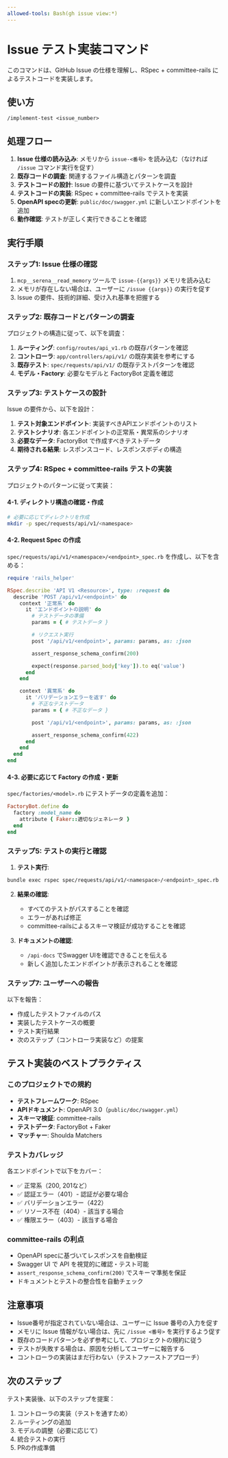 ```yaml
---
allowed-tools: Bash(gh issue view:*)
---
```


# Issue テスト実装コマンド

このコマンドは、GitHub Issue の仕様を理解し、RSpec + committee-rails によるテストコードを実装します。

## 使い方
```
/implement-test <issue_number>
```

## 処理フロー

1. **Issue 仕様の読み込み**: メモリから `issue-<番号>` を読み込む（なければ `/issue` コマンド実行を促す）
2. **既存コードの調査**: 関連するファイル構造とパターンを調査
3. **テストコードの設計**: Issue の要件に基づいてテストケースを設計
4. **テストコードの実装**: RSpec + committee-rails でテストを実装
5. **OpenAPI specの更新**: `public/doc/swagger.yml` に新しいエンドポイントを追加
6. **動作確認**: テストが正しく実行できることを確認

## 実行手順

### ステップ1: Issue 仕様の確認

1. `mcp__serena__read_memory` ツールで `issue-{{args}}` メモリを読み込む
2. メモリが存在しない場合は、ユーザーに `/issue {{args}}` の実行を促す
3. Issue の要件、技術的詳細、受け入れ基準を把握する

### ステップ2: 既存コードとパターンの調査

プロジェクトの構造に従って、以下を調査：

1. **ルーティング**: `config/routes/api_v1.rb` の既存パターンを確認
2. **コントローラ**: `app/controllers/api/v1/` の既存実装を参考にする
3. **既存テスト**: `spec/requests/api/v1/` の既存テストパターンを確認
4. **モデル・Factory**: 必要なモデルと FactoryBot 定義を確認

### ステップ3: テストケースの設計

Issue の要件から、以下を設計：

1. **テスト対象エンドポイント**: 実装すべきAPIエンドポイントのリスト
2. **テストシナリオ**: 各エンドポイントの正常系・異常系のシナリオ
3. **必要なデータ**: FactoryBot で作成すべきテストデータ
4. **期待される結果**: レスポンスコード、レスポンスボディの構造

### ステップ4: RSpec + committee-rails テストの実装

プロジェクトのパターンに従って実装：

#### 4-1. ディレクトリ構造の確認・作成
```bash
# 必要に応じてディレクトリを作成
mkdir -p spec/requests/api/v1/<namespace>
```

#### 4-2. Request Spec の作成

`spec/requests/api/v1/<namespace>/<endpoint>_spec.rb` を作成し、以下を含める：

```ruby
require 'rails_helper'

RSpec.describe 'API V1 <Resource>', type: :request do
  describe 'POST /api/v1/<endpoint>' do
    context '正常系' do
      it 'エンドポイントの説明' do
        # テストデータの準備
        params = { # テストデータ }

        # リクエスト実行
        post '/api/v1/<endpoint>', params: params, as: :json

        assert_response_schema_confirm(200)

        expect(response.parsed_body['key']).to eq('value')
      end
    end

    context '異常系' do
      it 'バリデーションエラーを返す' do
        # 不正なテストデータ
        params = { # 不正なデータ }

        post '/api/v1/<endpoint>', params: params, as: :json

        assert_response_schema_confirm(422)
      end
    end
  end
end
```

#### 4-3. 必要に応じて Factory の作成・更新

`spec/factories/<model>.rb` にテストデータの定義を追加：

```ruby
FactoryBot.define do
  factory :model_name do
    attribute { Faker::適切なジェネレータ }
  end
end
```

### ステップ5: テストの実行と確認

1. **テスト実行**:
```bash
bundle exec rspec spec/requests/api/v1/<namespace>/<endpoint>_spec.rb
```

2. **結果の確認**:
   - すべてのテストがパスすることを確認
   - エラーがあれば修正
   - committee-railsによるスキーマ検証が成功することを確認

3. **ドキュメントの確認**:
   - `/api-docs` でSwagger UIを確認できることを伝える
   - 新しく追加したエンドポイントが表示されることを確認

### ステップ7: ユーザーへの報告

以下を報告：
- 作成したテストファイルのパス
- 実装したテストケースの概要
- テスト実行結果
- 次のステップ（コントローラ実装など）の提案

## テスト実装のベストプラクティス

### このプロジェクトでの規約
- **テストフレームワーク**: RSpec
- **APIドキュメント**: OpenAPI 3.0（`public/doc/swagger.yml`）
- **スキーマ検証**: committee-rails
- **テストデータ**: FactoryBot + Faker
- **マッチャー**: Shoulda Matchers

### テストカバレッジ
各エンドポイントで以下をカバー：
- ✅ 正常系（200, 201など）
- ✅ 認証エラー（401）- 認証が必要な場合
- ✅ バリデーションエラー（422）
- ✅ リソース不在（404）- 該当する場合
- ✅ 権限エラー（403）- 該当する場合

### committee-rails の利点
- OpenAPI specに基づいてレスポンスを自動検証
- Swagger UI で API を視覚的に確認・テスト可能
- `assert_response_schema_confirm(200)` でスキーマ準拠を保証
- ドキュメントとテストの整合性を自動チェック

## 注意事項

- Issue番号が指定されていない場合は、ユーザーに Issue 番号の入力を促す
- メモリに Issue 情報がない場合は、先に `/issue <番号>` を実行するよう促す
- 既存のコードパターンを必ず参考にして、プロジェクトの規約に従う
- テストが失敗する場合は、原因を分析してユーザーに報告する
- コントローラの実装はまだ行わない（テストファーストアプローチ）

## 次のステップ

テスト実装後、以下のステップを提案：
1. コントローラの実装（テストを通すため）
2. ルーティングの追加
3. モデルの調整（必要に応じて）
4. 統合テストの実行
5. PRの作成準備

